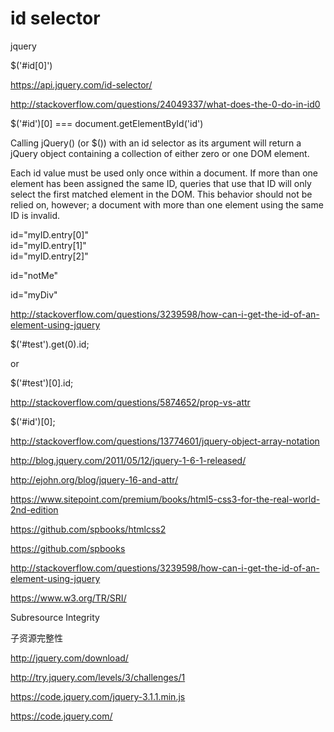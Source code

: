 # id selector





jquery

$('#id[0]')


https://api.jquery.com/id-selector/

http://stackoverflow.com/questions/24049337/what-does-the-0-do-in-id0

$('#id')[0] === document.getElementById('id')



Calling jQuery() (or $()) with an id selector as its argument will return a jQuery object containing a collection of either zero or one DOM element.

Each id value must be used only once within a document. If more than one element has been assigned the same ID, queries that use that ID will only select the first matched element in the DOM. This behavior should not be relied on, however; a document with more than one element using the same ID is invalid.

<div id="myID.entry[0]">id="myID.entry[0]"</div>
<div id="myID.entry[1]">id="myID.entry[1]"</div>
<div id="myID.entry[2]">id="myID.entry[2]"</div>
<script>
$( "#myID\\.entry\\[1\\]" ).css( "border", "3px solid red" );
</script>


<div id="notMe"><p>id="notMe"</p></div>
<div id="myDiv">id="myDiv"</div>
<script>
$( "#myDiv" ).css( "border", "3px solid red" );
</script>






http://stackoverflow.com/questions/3239598/how-can-i-get-the-id-of-an-element-using-jquery


<div id="test"></div>


$('#test').get(0).id;

or

$('#test')[0].id;


http://stackoverflow.com/questions/5874652/prop-vs-attr



$('#id')[0];



http://stackoverflow.com/questions/13774601/jquery-object-array-notation

http://blog.jquery.com/2011/05/12/jquery-1-6-1-released/

http://ejohn.org/blog/jquery-16-and-attr/





https://www.sitepoint.com/premium/books/html5-css3-for-the-real-world-2nd-edition

https://github.com/spbooks/htmlcss2

https://github.com/spbooks





http://stackoverflow.com/questions/3239598/how-can-i-get-the-id-of-an-element-using-jquery








https://www.w3.org/TR/SRI/

Subresource Integrity

子资源完整性



http://jquery.com/download/

http://try.jquery.com/levels/3/challenges/1


https://code.jquery.com/jquery-3.1.1.min.js


https://code.jquery.com/


<script src="https://code.jquery.com/jquery-3.1.1.min.js" integrity="sha256-hVVnYaiADRTO2PzUGmuLJr8BLUSjGIZsDYGmIJLv2b8=" crossorigin="anonymous"></script>


